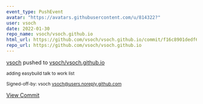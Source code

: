 ```yaml
---
event_type: PushEvent
avatar: "https://avatars.githubusercontent.com/u/814322?"
user: vsoch
date: 2022-01-30
repo_name: vsoch/vsoch.github.io
html_url: https://github.com/vsoch/vsoch.github.io/commit/f16c8901dedf6baf90df26fa91d1ee44ef5c30af
repo_url: https://github.com/vsoch/vsoch.github.io
---
```


<a href='https://github.com/vsoch' target='_blank'>vsoch</a> pushed to <a href='https://github.com/vsoch/vsoch.github.io' target='_blank'>vsoch/vsoch.github.io</a>

<small>adding easybuild talk to work list

Signed-off-by: vsoch <vsoch@users.noreply.github.com></small>

<a href='https://github.com/vsoch/vsoch.github.io/commit/f16c8901dedf6baf90df26fa91d1ee44ef5c30af' target='_blank'>View Commit</a>